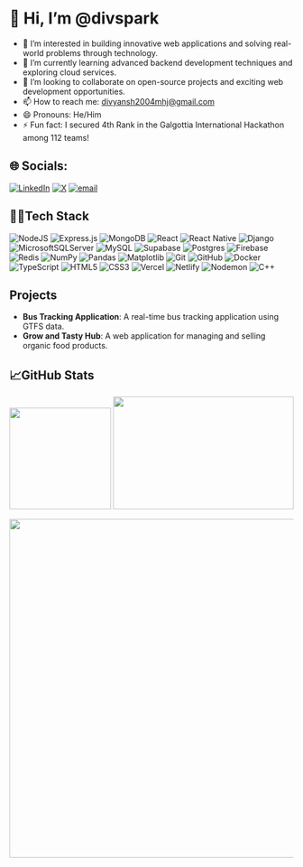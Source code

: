 # 👋 Hi, I’m @divspark

- 👀 I’m interested in building innovative web applications and solving real-world problems through technology.
- 🌱 I’m currently learning advanced backend development techniques and exploring cloud services.
- 💞️ I’m looking to collaborate on open-source projects and exciting web development opportunities.
- 📫 How to reach me: [divyansh2004mhj@gmail.com](mailto:divyansh2004mhj@gmail.com)
- 😄 Pronouns: He/Him
- ⚡ Fun fact: I secured 4th Rank in the Galgottia International Hackathon among 112 teams!

## 🌐 Socials:
[![LinkedIn](https://img.shields.io/badge/LinkedIn-%230077B5.svg?logo=linkedin&logoColor=white)](https://linkedin.com/in/divyansh-kesharwani-87b5a9195) [![X](https://img.shields.io/badge/X-black.svg?logo=X&logoColor=white)](https://x.com/Divine_ansh) [![email](https://img.shields.io/badge/Email-D14836?logo=gmail&logoColor=white)](mailto:divyansh2004mhj@gmail.com) 

## 🧑‍💻Tech Stack

<p align="center">
  
  ![NodeJS](https://img.shields.io/badge/node.js-6DA55F?style=for-the-badge&logo=node.js&logoColor=white) 
  ![Express.js](https://img.shields.io/badge/express.js-%23404d59.svg?style=for-the-badge&logo=express&logoColor=%2361DAFB) 
  ![MongoDB](https://img.shields.io/badge/MongoDB-%234ea94b.svg?style=for-the-badge&logo=mongodb&logoColor=white) 
  ![React](https://img.shields.io/badge/react-%2320232a.svg?style=for-the-badge&logo=react&logoColor=%2361DAFB) 
  ![React Native](https://img.shields.io/badge/react_native-%2320232a.svg?style=for-the-badge&logo=react&logoColor=%2361DAFB) 
  ![Django](https://img.shields.io/badge/django-%23092E20.svg?style=for-the-badge&logo=django&logoColor=white) 
  ![MicrosoftSQLServer](https://img.shields.io/badge/Microsoft%20SQL%20Server-CC2927?style=for-the-badge&logo=microsoft%20sql%20server&logoColor=white) 
  ![MySQL](https://img.shields.io/badge/mysql-4479A1.svg?style=for-the-badge&logo=mysql&logoColor=white) 
  ![Supabase](https://img.shields.io/badge/Supabase-3ECF8E?style=for-the-badge&logo=supabase&logoColor=white) 
  ![Postgres](https://img.shields.io/badge/postgres-%23316192.svg?style=for-the-badge&logo=postgresql&logoColor=white) 
  ![Firebase](https://img.shields.io/badge/firebase-a08021?style=for-the-badge&logo=firebase&logoColor=ffcd34) 
  ![Redis](https://img.shields.io/badge/redis-%23DD0031.svg?style=for-the-badge&logo=redis&logoColor=white) 
  ![NumPy](https://img.shields.io/badge/numpy-%23013243.svg?style=for-the-badge&logo=numpy&logoColor=white) 
  ![Pandas](https://img.shields.io/badge/pandas-%23150458.svg?style=for-the-badge&logo=pandas&logoColor=white) 
  ![Matplotlib](https://img.shields.io/badge/Matplotlib-%23ffffff.svg?style=for-the-badge&logo=Matplotlib&logoColor=black) 
  ![Git](https://img.shields.io/badge/git-%23F05033.svg?style=for-the-badge&logo=git&logoColor=white) 
  ![GitHub](https://img.shields.io/badge/github-%23121011.svg?style=for-the-badge&logo=github&logoColor=white) 
  ![Docker](https://img.shields.io/badge/docker-%230db7ed.svg?style=for-the-badge&logo=docker&logoColor=white) 
  ![TypeScript](https://img.shields.io/badge/typescript-%23007ACC.svg?style=for-the-badge&logo=typescript&logoColor=white) 
  ![HTML5](https://img.shields.io/badge/html5-%23E34F26.svg?style=for-the-badge&logo=html5&logoColor=white) 
  ![CSS3](https://img.shields.io/badge/css3-%231572B6.svg?style=for-the-badge&logo=css3&logoColor=white) 
  ![Vercel](https://img.shields.io/badge/vercel-%23000000.svg?style=for-the-badge&logo=vercel&logoColor=white) 
  ![Netlify](https://img.shields.io/badge/netlify-%23000000.svg?style=for-the-badge&logo=netlify&logoColor=#00C7B7) 
  ![Nodemon](https://img.shields.io/badge/NODEMON-%23323330.svg?style=for-the-badge&logo=nodemon&logoColor=%BBDEAD) 
  ![C++](https://img.shields.io/badge/c++-%2300599C.svg?style=for-the-badge&logo=c%2B%2B&logoColor=white)

</p>


## Projects

- **Bus Tracking Application**: A real-time bus tracking application using GTFS data.
- **Grow and Tasty Hub**: A web application for managing and selling organic food products.

## 📈GitHub Stats

<p align="center">
  <img src="https://github-readme-stats.vercel.app/api?username=divspark&theme=chartreuse-dark&hide_border=false&include_all_commits=false&count_private=true" height="180"/>
  <img src="https://github-readme-stats.vercel.app/api/top-langs/?username=divspark&theme=chartreuse-dark&hide_border=false&include_all_commits=false&count_private=true&layout=compact" height="200" width="320"/>
</p>

<p align="center">
  <img src="https://nirzak-streak-stats.vercel.app/?user=divspark&theme=chartreuse-dark&hide_border=false" width="600"/>
</p>


<!---
divspark/divspark is a ✨ special ✨ repository because its `README.md` (this file) appears on your GitHub profile.
You can click the Preview link to take a look at your changes.
--->
